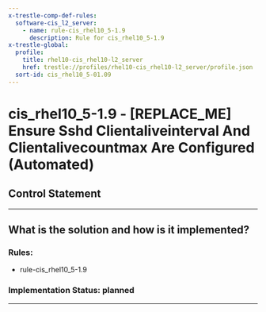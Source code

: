 ```yaml
---
x-trestle-comp-def-rules:
  software-cis_l2_server:
    - name: rule-cis_rhel10_5-1.9
      description: Rule for cis_rhel10_5-1.9
x-trestle-global:
  profile:
    title: rhel10-cis_rhel10-l2_server
    href: trestle://profiles/rhel10-cis_rhel10-l2_server/profile.json
  sort-id: cis_rhel10_5-01.09
---
```


# cis_rhel10_5-1.9 - \[REPLACE_ME\] Ensure Sshd Clientaliveinterval And Clientalivecountmax Are Configured (Automated)

## Control Statement

______________________________________________________________________

## What is the solution and how is it implemented?

<!-- For implementation status enter one of: implemented, partial, planned, alternative, not-applicable -->

<!-- Note that the list of rules under ### Rules: is read-only and changes will not be captured after assembly to JSON -->

<!-- Add control implementation description here for control: cis_rhel10_5-1.9 -->

### Rules:

  - rule-cis_rhel10_5-1.9

### Implementation Status: planned

______________________________________________________________________
